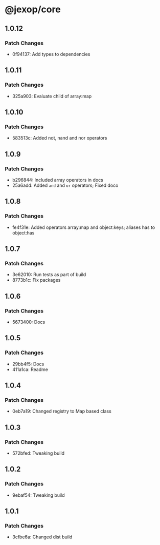 # @jexop/core

## 1.0.12

### Patch Changes

- 0f94137: Add types to dependencies

## 1.0.11

### Patch Changes

- 325a903: Evaluate child of array:map

## 1.0.10

### Patch Changes

- 583513c: Added not, nand and nor operators

## 1.0.9

### Patch Changes

- b296844: Included array operators in docs
- 25a6add: Added `and` and `or` operators; Fixed doco

## 1.0.8

### Patch Changes

- fe4f31e: Added operators array:map and object:keys; aliases has to object:has

## 1.0.7

### Patch Changes

- 3e62010: Run tests as part of build
- 8773b1c: Fix packages

## 1.0.6

### Patch Changes

- 5673400: Docs

## 1.0.5

### Patch Changes

- 29bb4f5: Docs
- 411a1ca: Readme

## 1.0.4

### Patch Changes

- 0eb7a19: Changed registry to Map based class

## 1.0.3

### Patch Changes

- 572bfed: Tweaking build

## 1.0.2

### Patch Changes

- 9ebaf54: Tweaking build

## 1.0.1

### Patch Changes

- 3cfbe6a: Changed dist build
